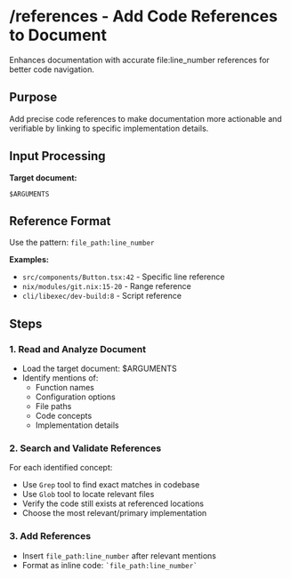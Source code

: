 # /references - Add Code References to Document

Enhances documentation with accurate file:line_number references for better code navigation.

## Purpose

Add precise code references to make documentation more actionable and verifiable by linking to specific implementation details.

## Input Processing

**Target document:**
```
$ARGUMENTS
```

## Reference Format

Use the pattern: `file_path:line_number`

**Examples:**
- `src/components/Button.tsx:42` - Specific line reference
- `nix/modules/git.nix:15-20` - Range reference
- `cli/libexec/dev-build:8` - Script reference

## Steps

### 1. Read and Analyze Document

- Load the target document: $ARGUMENTS
- Identify mentions of:
  - Function names
  - Configuration options
  - File paths
  - Code concepts
  - Implementation details

### 2. Search and Validate References

For each identified concept:
- Use `Grep` tool to find exact matches in codebase
- Use `Glob` tool to locate relevant files
- Verify the code still exists at referenced locations
- Choose the most relevant/primary implementation

### 3. Add References

- Insert `file_path:line_number` after relevant mentions
- Format as inline code: `` `file_path:line_number` ``
